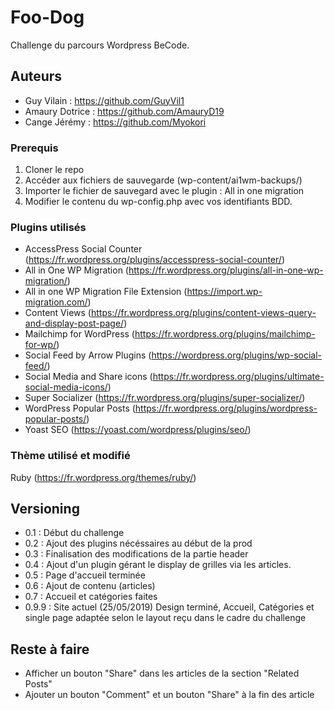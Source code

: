 # Foo-Dog

Challenge du parcours Wordpress BeCode.

## Auteurs

- Guy Vilain : https://github.com/GuyVil1
- Amaury Dotrice : https://github.com/AmauryD19
- Cange Jérémy : https://github.com/Myokori

### Prerequis

1. Cloner le repo
2. Accéder aux fichiers de sauvegarde (wp-content/ai1wm-backups/)
3. Importer le fichier de sauvegard avec le plugin : All in one migration
4. Modifier le contenu du wp-config.php avec vos identifiants BDD.

### Plugins utilisés

- AccessPress Social Counter (https://fr.wordpress.org/plugins/accesspress-social-counter/)
- All in One WP Migration (https://fr.wordpress.org/plugins/all-in-one-wp-migration/)
- All in one WP Migration File Extension (https://import.wp-migration.com/)
- Content Views (https://fr.wordpress.org/plugins/content-views-query-and-display-post-page/)
- Mailchimp for WordPress (https://fr.wordpress.org/plugins/mailchimp-for-wp/)
- Social Feed by Arrow Plugins (https://wordpress.org/plugins/wp-social-feed/)
- Social Media and Share icons (https://fr.wordpress.org/plugins/ultimate-social-media-icons/)
- Super Socializer (https://fr.wordpress.org/plugins/super-socializer/)
- WordPress Popular Posts (https://fr.wordpress.org/plugins/wordpress-popular-posts/)
- Yoast SEO (https://yoast.com/wordpress/plugins/seo/)

### Thème utilisé et modifié

Ruby (https://fr.wordpress.org/themes/ruby/)

## Versioning

- 0.1 : Début du challenge
- 0.2 : Ajout des plugins nécéssaires au début de la prod
- 0.3 : Finalisation des modifications de la partie header
- 0.4 : Ajout d'un plugin gérant le display de grilles via les articles.
- 0.5 : Page d'accueil terminée
- 0.6 : Ajout de contenu (articles)
- 0.7 : Accueil et catégories faites
- 0.9.9 : Site actuel (25/05/2019) Design terminé, Accueil, Catégories et single page adaptée selon le layout reçu dans le cadre du challenge

## Reste à faire

- Afficher un bouton "Share" dans les articles de la section "Related Posts"
- Ajouter un bouton "Comment" et un bouton "Share" à la fin des article
